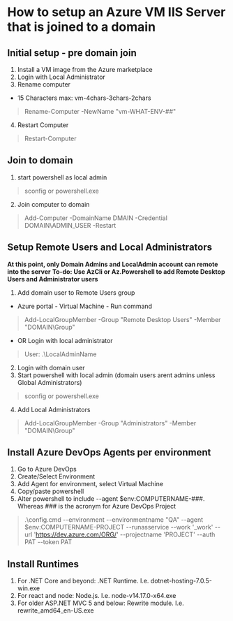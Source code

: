# How to setup an Azure VM IIS Server that is joined to a domain

## Initial setup - pre domain join
1. Install a VM image from the Azure marketplace
2. Login with Local Administrator
3. Rename computer
* 15 Characters max: vm-4chars-3chars-2chars
> Rename-Computer -NewName "vm-WHAT-ENV-##"
4. Restart Computer
> Restart-Computer

## Join to domain
1. start powershell as local admin
> sconfig or powershell.exe
2. Join computer to domain
>  Add-Computer -DomainName DMAIN -Credential DOMAIN\ADMIN_USER -Restart

## Setup Remote Users and Local Administrators
**At this point, only Domain Admins and LocalAdmin account can remote into the server**
**To-do: Use AzCli or Az.Powershell to add Remote Desktop Users and Administrator users**
1. Add domain user to Remote Users group
* Azure portal - Virtual Machine - Run command
> Add-LocalGroupMember -Group "Remote Desktop Users" -Member "DOMAIN\Group"
* OR Login with local administrator
> User: .\LocalAdminName
2. Login with domain user
3. Start powershell with local admin (domain users arent admins unless Global Administrators)
> sconfig or powershell.exe
4. Add Local Administrators
> Add-LocalGroupMember -Group "Administrators" -Member "DOMAIN\Group"

## Install Azure DevOps Agents per environment
1. Go to Azure DevOps
2. Create/Select Environment
3. Add Agent for environment, select Virtual Machine
4. Copy/paste powershell
5. Alter powershell to include --agent $env:COMPUTERNAME-###. Whereas ### is the acronym for Azure DevOps Project
>.\config.cmd --environment --environmentname "QA" --agent $env:COMPUTERNAME-PROJECT --runasservice --work '_work' --url 'https://dev.azure.com/ORG/' --projectname 'PROJECT' --auth PAT --token PAT

## Install Runtimes
1. For .NET Core and beyond: .NET Runtime. I.e. dotnet-hosting-7.0.5-win.exe
1. For react and node: Node.js. I.e. node-v14.17.0-x64.exe
1. For older ASP.NET MVC 5 and below: Rewrite module. I.e. rewrite_amd64_en-US.exe